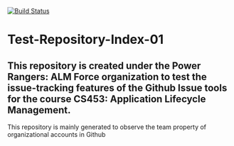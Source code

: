 [![Build Status](https://travis-ci.com/Power-Rangers-ALM-Force/Test-Repository-Index-01.svg?branch=master)](https://travis-ci.com/Power-Rangers-ALM-Force/Test-Repository-Index-01)
# Test-Repository-Index-01
This repository is created under the Power Rangers: ALM Force organization to test the issue-tracking features of the Github Issue tools for the course CS453: Application Lifecycle Management. 
---
This repository is mainly generated to observe the team property of organizational accounts in Github
